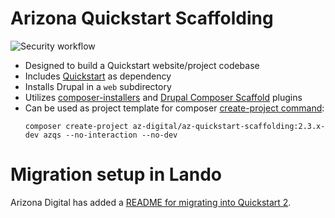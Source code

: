 # Arizona Quickstart Scaffolding

![Security workflow](https://github.com/az-digital/az-quickstart-scaffolding/workflows/Security%20workflow/badge.svg)

- Designed to build a Quickstart website/project codebase
- Includes [Quickstart](https://github.com/az-digital/az_quickstart) as dependency
- Installs Drupal in a `web` subdirectory
- Utilizes [composer-installers](https://github.com/composer/installers) and [Drupal Composer Scaffold](https://github.com/drupal/core-composer-scaffold) plugins
- Can be used as project template for composer [create-project command](https://getcomposer.org/doc/03-cli.md#create-project):
  ```
  composer create-project az-digital/az-quickstart-scaffolding:2.3.x-dev azqs --no-interaction --no-dev
  ```


# Migration setup in Lando

Arizona Digital has added a [README for migrating into Quickstart
2](https://github.com/az-digital/az_quickstart/blob/main/modules/custom/az_migration/README.md).